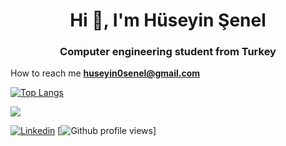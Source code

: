 <h1 align="center">Hi 👋, I'm Hüseyin Şenel</h1>
<h3 align="center">Computer engineering student from Turkey</h3>
   
   
   How to reach me **huseyin0senel@gmail.com**
   
   [![Top Langs](https://github-readme-stats.vercel.app/api/top-langs/?username=Huseyin-Senel&layout=compact)](https://github.com/Huseyin-Senel)
<p> <img align="center" src="https://github-readme-stats.vercel.app/api?username=Huseyin-Senel&show_icons=true&theme=algolia" ;"alt="Huseyin-Senel" /></p>
<p align="center">
  
   [![Linkedin](https://img.shields.io/badge/-Huseyin-Senel-blue?style=flat-square&logo=Linkedin&logoColor=white&link=https://www.linkedin.com/in/h%C3%BCseyin-%C5%9Fenel/)](https://www.linkedin.com/in/h%C3%BCseyin-%C5%9Fenel/)
   [![Github profile views](https://gpvc.arturio.dev/Huseyin-Senel)]
